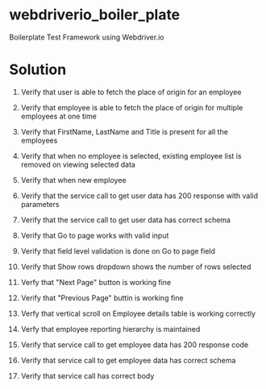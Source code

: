 # webdriverio_boiler_plate
Boilerplate Test Framework using Webdriver.io

# Solution

1. Verify that user is able to fetch the place of origin for an employee

2. Verify that employee is able to fetch the place of origin for multiple employees at one time

3. Verify that FirstName, LastName and Title is present for all the employees

4. Verify that when no employee is selected, existing employee list is removed on viewing selected data

5. Verify that when new employee

5. Verify that the service call to get user data has 200 response with valid parameters

4. Verify that the service call to get user data has correct schema

5. Verify that Go to page works with valid input

6. Verify that field level validation is done on Go to page field

7. Verify that Show rows dropdown shows the number of rows selected

8. Verfy that "Next Page" button is working fine

9. Verify that "Previous Page" buttin is working fine

10. Verfy that vertical scroll on Employee details table is working correctly

11. Verfy that employee reporting hierarchy is maintained

12. Verify that service call to get employee data has 200 response code 

13. Verify that service call to get employee data has correct schema

14. Verify that service call has correct body

